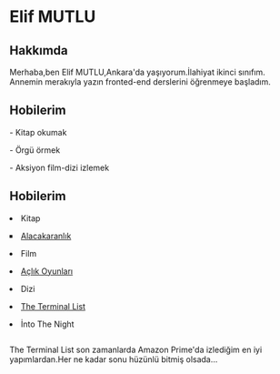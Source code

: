 
<!DOCTYPE html>
<html lang="tr">
<head>
    <meta charset="UTF-8">
    <meta htpp-equiv="X-UA-Compatible" content="IE=edge"
    <meta name="viewport" content="width=device-width, initial-scale=1.0">
    <!--Title Kısmına Sayfa Başlığımızı Yazdım-->
    <title>Kodluyoruz ilk web page</title>

</head>  
<body>
    <!--H1 En büyük başlık komutu-->
<h1>Elif MUTLU</h1>
<!--Alt Başlıklar için  H2 komutu kullandım-->
<h2>Hakkımda</h2>
<p>Merhaba,ben Elif MUTLU,Ankara'da yaşıyorum.İlahiyat ikinci sınıfım.
   Annemin merakıyla yazın fronted-end derslerini öğrenmeye başladım.</p>
   
<!--Alt başlık için H2 komutu kullandım-->
<h2>Hobilerim</h2>
<p>- Kitap okumak</p>
<p>- Örgü örmek</p>
<p>- Aksiyon film-dizi izlemek</p>
<h2>Hobilerim</h2>
<!--Alt başlık için h2 komutu kullandım-->
<p>
    <lo>
        <li>Kitap
            <p>
                <lu>
                    <li style="list-style-type:square"><a href="https://www.goodreads.com/book/show/8391758-alacakaranl-k">Alacakaranlık</a></li>
                </lu>
            </p>
        </li>
    </lo>
</p>
<p>
    <lo>
        <li>Film
        <p><lu style="list-style-type:square">
                <li><a href="https://www.imdb.com/title/tt1392170/?ref_=ext_shr_lnk">Açlık Oyunları</a></li>
            </lu> 
        </p>
        </li>
    </lo>
</p>
<p>
    <lo>
        <li>Dizi
         <p>
                <lu>
                    <li><a href="https://www.imdb.com/title/tt11743610/?ref_=ext_shr_lnk">The Terminal List</a></li>
                </lu>
            </p>
        </li>
        <p>
            <lu style="list-style-type:square">
                <li>İnto The Night</li>
            </lu>
        </p>
    </lo>
</p>
<img src="https://yorumguncel.com/wp-content/uploads/2022/07/the-terminal-list-infaz-listesi-dizi-konusu-oyunculari-amazon.jpg"
 alt="">
 <p>The Terminal List son zamanlarda Amazon Prime'da izlediğim en iyi yapımlardan.Her ne kadar sonu hüzünlü bitmiş olsada...</p>

</body>